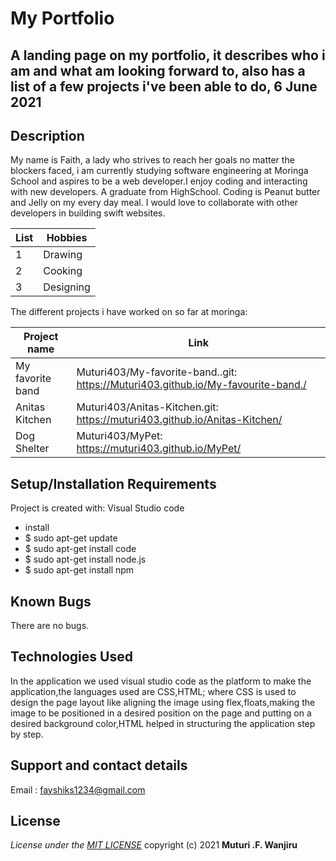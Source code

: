 # My Portfolio

## A landing page on my portfolio, it describes who i am and what am looking forward to, also has a list of a few projects i've been able to do, 6 June 2021

## Description

My name is Faith, a lady who strives to reach her goals no matter the blockers faced, i am currently studying software engineering at Moringa School and aspires to be a web developer.I enjoy coding and interacting with new developers. A graduate from HighSchool. Coding is Peanut butter and Jelly on my every day meal. I would love to collaborate with other developers in building swift websites.  

|List|Hobbies|
|---|---|
|1|Drawing|
|2|Cooking|
|3|Designing|

The different projects i have worked on so far at moringa:

|Project name|Link|
|---|---|
|My favorite band|Muturi403/My-favorite-band..git: <https://Muturi403.github.io/My-favourite-band./>|
|Anitas Kitchen|Muturi403/Anitas-Kitchen.git: <https://muturi403.github.io/Anitas-Kitchen/>|
|Dog Shelter|Muturi403/MyPet: <https://muturi403.github.io/MyPet/>|

## Setup/Installation Requirements

Project is created with:
 Visual Studio code

* install
* $ sudo apt-get update
* $ sudo apt-get install code
* $ sudo apt-get install node.js
* $ sudo apt-get install npm

## Known Bugs

There are no bugs.

## Technologies Used

In the application we used visual studio code as the platform to make the application,the languages used are CSS,HTML; where CSS is used  to design the page layout like aligning the image using flex,floats,making the image to be positioned in a desired position on the page and putting on a desired background color,HTML helped in structuring the application step by step.

## Support and contact details

Email : fayshiks1234@gmail.com

## License

*License under the [MIT LICENSE](LICENSE.txt)* copyright (c) 2021
**Muturi .F. Wanjiru**
